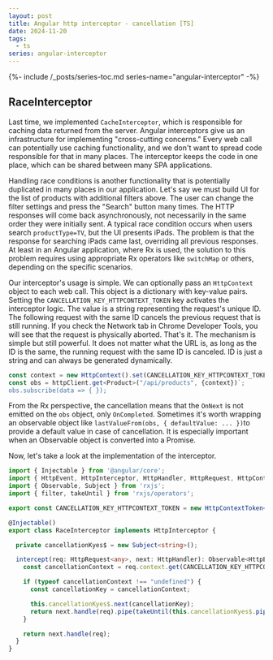 ```yaml
---
layout: post
title: Angular http interceptor - cancellation [TS]
date: 2024-11-20
tags:
  - ts
series: angular-interceptor
---
```


{%- include /_posts/series-toc.md series-name="angular-interceptor" -%}
## RaceInterceptor

Last time, we implemented `CacheInterceptor`, which is responsible for caching data returned from the server. Angular interceptors give us an infrastructure for implementing "cross-cutting concerns." Every web call can potentially use caching functionality, and we don't want to spread code responsible for that in many places. The interceptor keeps the code in one place, which can be shared between many SPA applications. 

Handling race conditions is another functionality that is potentially duplicated in many places in our application. Let's say we must build UI for the list of products with additional filters above. The user can change the filter settings and press the "Search" button many times. The HTTP responses will come back asynchronously, not necessarily in the same order they were initially sent. A typical race condition occurs when users search `productType=TV`, but the UI presents iPads. The problem is that the response for searching iPads came last, overriding all previous responses. At least in an Angular application, where Rx is used, the solution to this problem requires using appropriate Rx operators like `switchMap` or others, depending on the specific scenarios.

Our interceptor's usage is simple. We can optionally pass an `HttpContext` object to each web call. This object is a dictionary with key-value pairs. Setting the `CANCELLATION_KEY_HTTPCONTEXT_TOKEN` key activates the interceptor logic. The value is a string representing the request's unique ID. The following request with the same ID cancels the previous request that is still running. If you check the Network tab in Chrome Developer Tools, you will see that the request is physically aborted. That's it. The mechanism is simple but still powerful. It does not matter what the URL is, as long as the ID is the same, the running request with the same ID is canceled. ID is just a string and can always be generated dynamically. 

```typescript
const context = new HttpContext().set(CANCELLATION_KEY_HTTPCONTEXT_TOKEN, "products-list"));
const obs = httpClient.get<Product>("/api/products", {context})`;
obs.subscribe(data => { });
```

From the Rx perspective, the cancellation means that the `OnNext` is not emitted on the `obs`  object, only `OnCompleted`. Sometimes it's worth wrapping an observable object like `lastValueFrom(obs, { defaultValue: ... })`to provide a default value in case of cancellation. It is especially important when an Observable object is converted into a Promise. 

Now, let's take a look at the implementation of the interceptor.

```typescript
import { Injectable } from '@angular/core';
import { HttpEvent, HttpInterceptor, HttpHandler, HttpRequest, HttpContextToken } from '@angular/common/http';
import { Observable, Subject } from 'rxjs';
import { filter, takeUntil } from 'rxjs/operators';

export const CANCELLATION_KEY_HTTPCONTEXT_TOKEN = new HttpContextToken<string | undefined>(() => undefined);

@Injectable()
export class RaceInterceptor implements HttpInterceptor {

  private cancellationKyes$ = new Subject<string>();

  intercept(req: HttpRequest<any>, next: HttpHandler): Observable<HttpEvent<any>> {
    const cancellationContext = req.context.get(CANCELLATION_KEY_HTTPCONTEXT_TOKEN); // returns default value if not exists

    if (typeof cancellationContext !== "undefined") {
      const cancellationKey = cancellationContext;

      this.cancellationKyes$.next(cancellationKey);
      return next.handle(req).pipe(takeUntil(this.cancellationKyes$.pipe(filter(ck => ck === cancellationKey))));
    }

    return next.handle(req);
  }
}
```

